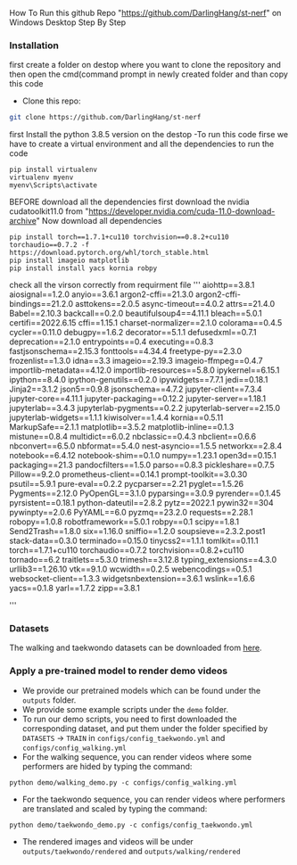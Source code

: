 How To Run this github Repo "https://github.com/DarlingHang/st-nerf" on Windows Desktop Step By Step

### Installation
first create a folder on destop where you want to clone the repository and then open the cmd(command prompt in newly created folder and than copy this code
- Clone this repo: 
```bash
git clone https://github.com/DarlingHang/st-nerf


```
first Install the python 3.8.5 version on the destop
-To run this code firse we have to create a virtual environment and all the dependencies to run the code


```
pip install virtualenv
virtualenv myenv
myenv\Scripts\activate
```
BEFORE download all the dependencies first download the nvidia cudatoolkit11.0 from "https://developer.nvidia.com/cuda-11.0-download-archive"
Now download all dependencies
```
pip install torch==1.7.1+cu110 torchvision==0.8.2+cu110 torchaudio==0.7.2 -f https://download.pytorch.org/whl/torch_stable.html
pip install imageio matplotlib
pip install install yacs kornia robpy
```
check all the virson correctly from requirment file
'''
aiohttp==3.8.1
aiosignal==1.2.0
anyio==3.6.1
argon2-cffi==21.3.0
argon2-cffi-bindings==21.2.0
asttokens==2.0.5
async-timeout==4.0.2
attrs==21.4.0
Babel==2.10.3
backcall==0.2.0
beautifulsoup4==4.11.1
bleach==5.0.1
certifi==2022.6.15
cffi==1.15.1
charset-normalizer==2.1.0
colorama==0.4.5
cycler==0.11.0
debugpy==1.6.2
decorator==5.1.1
defusedxml==0.7.1
deprecation==2.1.0
entrypoints==0.4
executing==0.8.3
fastjsonschema==2.15.3
fonttools==4.34.4
freetype-py==2.3.0
frozenlist==1.3.0
idna==3.3
imageio==2.19.3
imageio-ffmpeg==0.4.7
importlib-metadata==4.12.0
importlib-resources==5.8.0
ipykernel==6.15.1
ipython==8.4.0
ipython-genutils==0.2.0
ipywidgets==7.7.1
jedi==0.18.1
Jinja2==3.1.2
json5==0.9.8
jsonschema==4.7.2
jupyter-client==7.3.4
jupyter-core==4.11.1
jupyter-packaging==0.12.2
jupyter-server==1.18.1
jupyterlab==3.4.3
jupyterlab-pygments==0.2.2
jupyterlab-server==2.15.0
jupyterlab-widgets==1.1.1
kiwisolver==1.4.4
kornia==0.5.11
MarkupSafe==2.1.1
matplotlib==3.5.2
matplotlib-inline==0.1.3
mistune==0.8.4
multidict==6.0.2
nbclassic==0.4.3
nbclient==0.6.6
nbconvert==6.5.0
nbformat==5.4.0
nest-asyncio==1.5.5
networkx==2.8.4
notebook==6.4.12
notebook-shim==0.1.0
numpy==1.23.1
open3d==0.15.1
packaging==21.3
pandocfilters==1.5.0
parso==0.8.3
pickleshare==0.7.5
Pillow==9.2.0
prometheus-client==0.14.1
prompt-toolkit==3.0.30
psutil==5.9.1
pure-eval==0.2.2
pycparser==2.21
pyglet==1.5.26
Pygments==2.12.0
PyOpenGL==3.1.0
pyparsing==3.0.9
pyrender==0.1.45
pyrsistent==0.18.1
python-dateutil==2.8.2
pytz==2022.1
pywin32==304
pywinpty==2.0.6
PyYAML==6.0
pyzmq==23.2.0
requests==2.28.1
robopy==1.0.8
robotframework==5.0.1
robpy==0.1
scipy==1.8.1
Send2Trash==1.8.0
six==1.16.0
sniffio==1.2.0
soupsieve==2.3.2.post1
stack-data==0.3.0
terminado==0.15.0
tinycss2==1.1.1
tomlkit==0.11.1
torch==1.7.1+cu110
torchaudio==0.7.2
torchvision==0.8.2+cu110
tornado==6.2
traitlets==5.3.0
trimesh==3.12.8
typing_extensions==4.3.0
urllib3==1.26.10
vtk==9.1.0
wcwidth==0.2.5
webencodings==0.5.1
websocket-client==1.3.3
widgetsnbextension==3.6.1
wslink==1.6.6
yacs==0.1.8
yarl==1.7.2
zipp==3.8.1

'''






### Datasets
The walking and taekwondo datasets can be downloaded from [here](https://drive.google.com/drive/folders/13YHw_YSGewvcgYdwqbelM9L2JiPNWLi7?usp=sharing).

### Apply a pre-trained model to render demo videos
- We provide our pretrained models which can be found under the `outputs` folder.
- We provide some example scripts under the `demo` folder.
- To run our demo scripts, you need to first downloaded the corresponding dataset, and put them under the folder specified by `DATASETS` -> `TRAIN` in `configs/config_taekwondo.yml` and `configs/config_walking.yml`
- For the walking sequence, you can render videos where some performers are hided by typing the command:
```
python demo/walking_demo.py -c configs/config_walking.yml
```
- For the taekwondo sequence, you can render videos where performers are translated and scaled by typing the command:
```
python demo/taekwondo_demo.py -c configs/config_taekwondo.yml
```
- The rendered images and videos will be under `outputs/taekwondo/rendered` and `outputs/walking/rendered`

